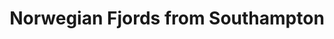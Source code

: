 ---
category: rest-of-the-world
title: Norwegian Fjords from Southampton
class: norwegian-fjords-fr-southampton
cruiseline: P&O Cruises – Britannia
special-info: Child prices from £575
price: 686
nights: 7
cruise-url: http://www.planetcruise.co.uk/po-cruises/britannia/27-august-2016/97590?referrersiteid=970
---